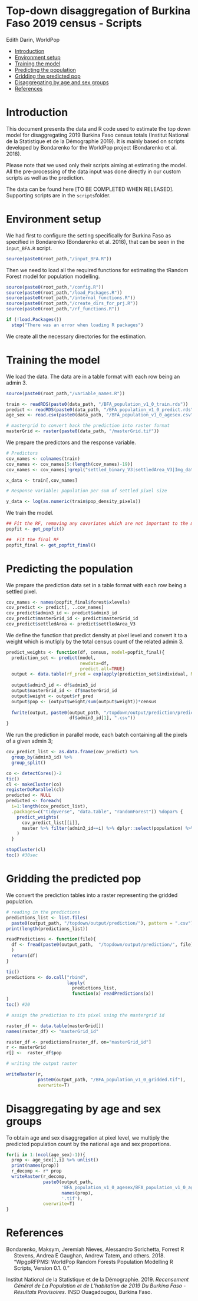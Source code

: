Top-down disaggregation of Burkina Faso 2019 census - Scripts
================
Edith Darin, WorldPop



  - [Introduction](#introduction)
  - [Environment setup](#environment-setup)
  - [Training the model](#training-the-model)
  - [Predicting the population](#predicting-the-population)
  - [Gridding the predicted pop](#gridding-the-predicted-pop)
  - [Disaggregating by age and sex
    groups](#disaggregating-by-age-and-sex-groups)
  - [References](#references)

# Introduction

This document presents the data and R code used to estimate the top down
model for disaggregating 2019 Burkina Faso census totals (Institut
National de la Statistique et de la Démographie 2019). It is mainly
based on scripts developed by Bondarenko for the WorldPop project
(Bondarenko et al. 2018).

Please note that we used only their scripts aiming at estimating the
model. All the pre-processing of the data input was done directly in our
custom scripts as well as the prediction.

The data can be found here \[TO BE COMPLETED WHEN RELEASED\]. Supporting
scripts are in the `scripts`folder.

# Environment setup

We had first to configure the setting specifically for Burkina Faso as
specified in Bondarenko (Bondarenko et al. 2018), that can be seen in
the `input_BFA.R` script.

``` r
source(paste0(root_path,"/input_BFA.R"))
```

Then we need to load all the required functions for estimating the
tRandom Forest model for population modelling.

``` r
source(paste0(root_path,"/config.R"))
source(paste0(root_path,"/load_Packages.R"))
source(paste0(root_path,"/internal_functions.R"))  
source(paste0(root_path,"/create_dirs_for_prj.R"))
source(paste0(root_path,"/rf_functions.R")) 

if (!load.Packages())
  stop("There was an error when loading R packages")
```

We create all the necessary directories for the estimation.

# Training the model

We load the data. The data are in a table format with each row being an
admin 3.

``` r
source(paste0(root_path,"/variable_names.R")) 

train <- readRDS(paste0(data_path, "/BFA_population_v1_0_train.rds"))
predict <- readRDS(paste0(data_path, "/BFA_population_v1_0_predict.rds"))
age_sex <- read.csv(paste0(data_path, "/BFA_population_v1_0_agesex.csv"), stringsAsFactors = F)

# mastergrid to convert back the prediction into raster format
masterGrid <- raster(paste0(data_path, "/masterGrid.tif"))
```

We prepare the predictors and the response variable.

``` r
# Predictors
cov_names <- colnames(train)
cov_names <- cov_names[5:(length(cov_names)-19)]
cov_names <- cov_names[!grepl("settled_binary_V3|settledArea_V3|Img_date", cov_names)]

x_data <- train[,cov_names]

# Response variable: population per sum of settled pixel size

y_data <- log(as.numeric(train$pop_density_pixels))
```

We train the model.

``` r
## Fit the RF, removing any covariates which are not important to the model:
popfit <- get_popfit()

##  Fit the final RF 
popfit_final <- get_popfit_final()
```

# Predicting the population

We prepare the prediction data set in a table format with each row being
a settled pixel.

``` r
cov_names <- names(popfit_final$forest$xlevels)
cov_predict <- predict[, ..cov_names]
cov_predict$admin3_id <- predict$admin3_id
cov_predict$masterGrid_id <- predict$masterGrid_id
cov_predict$settledArea <- predict$settledArea_V3
```

We define the function that predict density at pixel level and convert
it to a weight which is mutliply by the total census count of the
related admin 3.

``` r
predict_weights <- function(df, census, model=popfit_final){
  prediction_set <- predict(model, 
                            newdata=df, 
                            predict.all=TRUE)
  output <- data.table(rf_pred = exp(apply(prediction_set$individual, MARGIN=1, mean)))
  
  output$admin3_id <- df$admin3_id
  output$masterGrid_id <- df$masterGrid_id
  output$weight <- output$rf_pred
  output$pop <- (output$weight/sum(output$weight))*census
  
  fwrite(output, paste0(output_path, "/topdown/output/prediction/predictions_",
                        df$admin3_id[1], ".csv"))
}
```

We run the prediction in parallel mode, each batch containing all the
pixels of a given admin 3;

``` r
cov_predict_list <- as.data.frame(cov_predict) %>% 
  group_by(admin3_id) %>% 
  group_split()

co <- detectCores()-2
tic()
cl <- makeCluster(co)
registerDoParallel(cl)
predicted <- NULL
predicted <- foreach(
  i=1:length(cov_predict_list), 
  .packages=c("tidyverse", "data.table", "randomForest")) %dopar% {
    predict_weights(
      cov_predict_list[[i]],
      master %>% filter(admin3_id==i) %>% dplyr::select(population) %>% unlist()
    )
  } 

stopCluster(cl)
toc() #30sec
```

# Gridding the predicted pop

We convert the prediction tables into a raster representing the gridded
population.

``` r
# reading in the predictions
predictions_list <- list.files(
  paste0(output_path, "/topdown/output/prediction/"), pattern = ".csv") 
print(length(predictions_list))

readPredictions <- function(file){
  df <- fread(paste0(output_path,  "/topdown/output/prediction/", file)
  )
  return(df)
}

tic()
predictions <- do.call("rbind", 
                       lapply(
                         predictions_list, 
                         function(x) readPredictions(x))
)
toc() #20

# assign the prediction to its pixel using the mastergrid id

raster_df <- data.table(masterGrid[])
names(raster_df) <- "masterGrid_id"

raster_df <- predictions[raster_df, on="masterGrid_id"]
r <- masterGrid
r[] <-  raster_df$pop

# writing the output raster

writeRaster(r, 
            paste0(output_path, "/BFA_population_v1_0_gridded.tif"),
            overwrite=T)
```

# Disaggregating by age and sex groups

To obtain age and sex disaggregation at pixel level, we multiply the
predicted population count by the national age and sex proportions.

``` r
for(i in 1:(ncol(age_sex)-1)){
  prop <- age_sex[1,i] %>% unlist()
  print(names(prop))
  r_decomp <- r* prop
  writeRaster(r_decomp, 
              paste0(output_path, 
                     'BFA_population_v1_0_agesex/BFA_population_v1_0_agesex_',
                     names(prop),
                     '.tif'),
              overwrite=T)
}
```

# References

<div id="refs" class="references hanging-indent">

<div id="ref-bondarenko2018">

Bondarenko, Maksym, Jeremiah Nieves, Alessandro Sorichetta, Forrest R
Stevens, Andrea E Gaughan, Andrew Tatem, and others. 2018. “WpgpRFPMS:
WorldPop Random Forests Population Modelling R Scripts, Version 0.1. 0.”

</div>

<div id="ref-institutnationaldelastatistiqueetdeladémographie2019">

Institut National de la Statistique et de la Démographie. 2019.
*Recensement Général de La Population et de L’habitation de 2019 Du
Burkina Faso - Résultats Provisoires*. INSD Ouagadougou, Burkina Faso.

</div>

</div>

